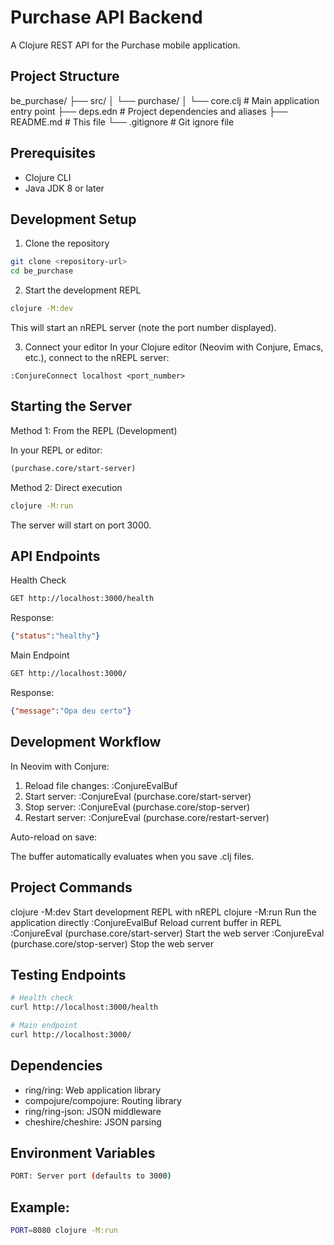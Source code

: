 # Purchase API Backend
A Clojure REST API for the Purchase mobile application.

## Project Structure

be_purchase/
├── src/
│   └── purchase/
│       └── core.clj          # Main application entry point
├── deps.edn                  # Project dependencies and aliases
├── README.md                 # This file
└── .gitignore                # Git ignore file

## Prerequisites
 - Clojure CLI
 - Java JDK 8 or later

## Development Setup
1. Clone the repository

```bash
git clone <repository-url>
cd be_purchase
```

2. Start the development REPL
```bash
clojure -M:dev
```
This will start an nREPL server (note the port number displayed).

3. Connect your editor
In your Clojure editor (Neovim with Conjure, Emacs, etc.), connect to the nREPL server:
```vim
:ConjureConnect localhost <port_number>
```

## Starting the Server
Method 1: From the REPL (Development)

In your REPL or editor:
```Clojure
(purchase.core/start-server)
```

Method 2: Direct execution
```bash
clojure -M:run
```
The server will start on port 3000.

## API Endpoints

Health Check
```bash
GET http://localhost:3000/health
```

Response:
```json
{"status":"healthy"}
```

Main Endpoint
```bash
GET http://localhost:3000/
```

Response:
```json
{"message":"Opa deu certo"}
```

## Development Workflow
In Neovim with Conjure:
1. Reload file changes: :ConjureEvalBuf
2. Start server: :ConjureEval (purchase.core/start-server)
3. Stop server: :ConjureEval (purchase.core/stop-server)
4. Restart server: :ConjureEval (purchase.core/restart-server)

Auto-reload on save:

The buffer automatically evaluates when you save .clj files.

## Project Commands
clojure -M:dev
Start development REPL with nREPL
clojure -M:run
Run the application directly
:ConjureEvalBuf
Reload current buffer in REPL
:ConjureEval (purchase.core/start-server)
Start the web server
:ConjureEval (purchase.core/stop-server)
Stop the web server

## Testing Endpoints
```bash
# Health check
curl http://localhost:3000/health

# Main endpoint
curl http://localhost:3000/
```

## Dependencies
 - ring/ring: Web application library
 - compojure/compojure: Routing library
 - ring/ring-json: JSON middleware
 - cheshire/cheshire: JSON parsing

## Environment Variables
```bash
PORT: Server port (defaults to 3000)
```

## Example:
```bash
PORT=8080 clojure -M:run
```
